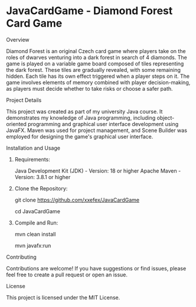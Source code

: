 # JavaCardGame - Diamond Forest Card Game

Overview

Diamond Forest is an original Czech card game where players take on the roles of dwarves 
venturing into a dark forest in search of 4 diamonds. 
The game is played on a variable game board composed of tiles representing the dark forest. 
These tiles are gradually revealed, with some remaining hidden. 
Each tile has its own effect triggered when a player steps on it. 
The game involves elements of memory combined with player decision-making, 
as players must decide whether to take risks or choose a safer path.

Project Details

This project was created as part of my university Java course. It demonstrates my knowledge of Java programming, including object-oriented programming and 
graphical user interface development using JavaFX. 
Maven was used for project management, and Scene Builder was employed for designing the game's graphical user interface.

Installation and Usage

1. Requirements:
   
    Java Development Kit (JDK) - Version: 18 or higher
    Apache Maven - Version: 3.8.1 or higher
   
2. Clone the Repository:
   
   git clone https://github.com/xxefex/JavaCardGame
   
   cd JavaCardGame

3. Compile and Run:

   mvn clean install

   mvn javafx:run


Contributing

Contributions are welcome! If you have suggestions or find issues, please feel free to create a pull request or open an issue.

License

This project is licensed under the MIT License.

   

